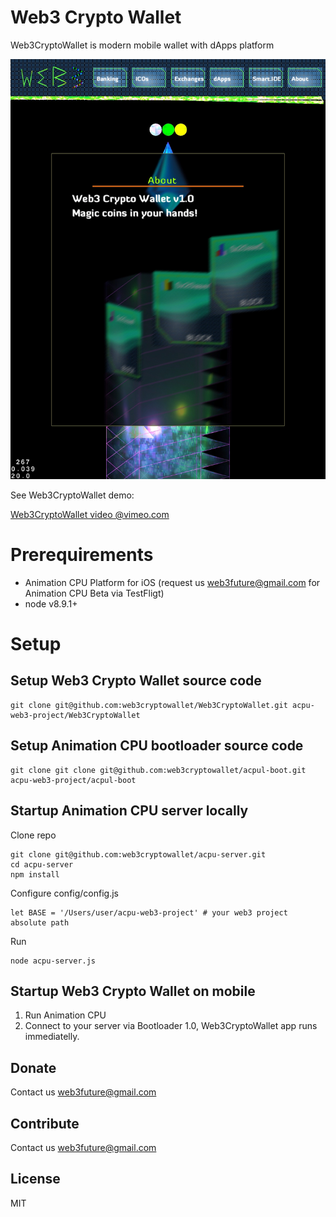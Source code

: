 # Web3 Crypto Wallet

Web3CryptoWallet is modern mobile wallet with dApps platform

![Web3 Crypto Wallet screenshot-1](/screenshots/screenshot1.jpg)

See Web3CryptoWallet demo:

[Web3CryptoWallet video @vimeo.com](https://vimeo.com/363434871)

# Prerequirements

- Animation CPU Platform for iOS (request us web3future@gmail.com for Animation CPU Beta via TestFligt)
- node v8.9.1+

# Setup

## Setup Web3 Crypto Wallet source code

```
git clone git@github.com:web3cryptowallet/Web3CryptoWallet.git acpu-web3-project/Web3CryptoWallet
```

## Setup Animation CPU bootloader source code

```
git clone git clone git@github.com:web3cryptowallet/acpul-boot.git acpu-web3-project/acpul-boot
```

## Startup Animation CPU server locally

Clone repo
```
git clone git@github.com:web3cryptowallet/acpu-server.git 
cd acpu-server
npm install
```

Configure config/config.js
```
let BASE = '/Users/user/acpu-web3-project' # your web3 project absolute path 
```

Run
```
node acpu-server.js
```

## Startup Web3 Crypto Wallet on mobile

1. Run Animation CPU   
2. Connect to your server via Bootloader 1.0, Web3CryptoWallet app runs immediatelly.

## Donate

Contact us web3future@gmail.com

## Contribute

Contact us web3future@gmail.com

## License

MIT


